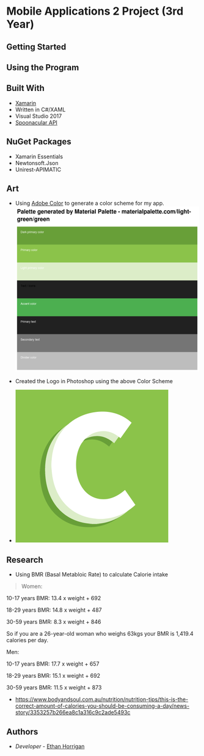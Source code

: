 
# Mobile Applications 2 Project (3rd Year)



## Getting Started



## Using the Program


## Built With

* [Xamarin](https://visualstudio.microsoft.com/xamarin/)
* Written in C#/XAML
* Visual Studio 2017
* [Spoonacular API](https://rapidapi.com/spoonacular/api/recipe-food-nutrition) 

## NuGet Packages

* Xamarin Essentials
* Newtonsoft.Json
* Unirest-APIMATIC

## Art

* Using [Adobe Color](https://color.adobe.com/create/color-wheel/) to generate a color scheme for my app.
![Scheme](https://github.com/ethanhorrigan/MobileApps2Project/blob/master/Screenshots/ColorPalette.PNG "Color Scheme")

* Created the Logo in Photoshop using the above Color Scheme
* ![Logo](https://github.com/ethanhorrigan/MobileApps2Project/blob/master/Screenshots/400.png "Logo")

## Research

* Using BMR (Basal Metabloic Rate) to calculate Calorie intake
> Women:

10-17 years 
BMR: 13.4 x weight + 692

18-29 years 
BMR: 14.8 x weight + 487

30-59 years 
BMR: 8.3 x weight + 846

So if you are a 26-year-old woman who weighs 63kgs your BMR is 1,419.4 calories per day.

Men:

10-17 years 
BMR: 17.7 x weight + 657

18-29 years 
BMR: 15.1 x weight + 692

30-59 years 
BMR: 11.5 x weight + 873

* https://www.bodyandsoul.com.au/nutrition/nutrition-tips/this-is-the-correct-amount-of-calories-you-should-be-consuming-a-day/news-story/3353257b266ea8c1a316c9c2ade5493c

## Authors

* *Developer* - [Ethan Horrigan](https://github.com/ethanhorrigan)


